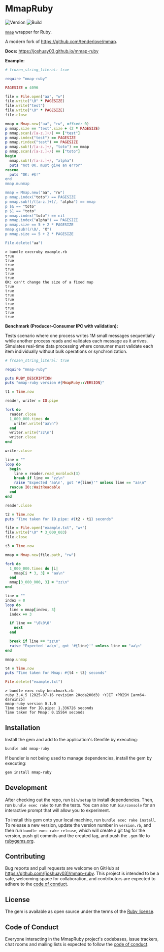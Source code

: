 # MmapRuby

![Version](https://img.shields.io/gem/v/mmap-ruby)
![Build](https://img.shields.io/github/actions/workflow/status/joshuay03/mmap-ruby/.github/workflows/main.yml?branch=main)

[`mmap`](https://en.wikipedia.org/wiki/Mmap) wrapper for Ruby.

A modern fork of https://github.com/tenderlove/mmap.

**Docs:** https://joshuay03.github.io/mmap-ruby

**Example:**

```ruby
# frozen_string_literal: true

require "mmap-ruby"

PAGESIZE = 4096

file = File.open("aa", "w")
file.write("\0" * PAGESIZE)
file.write("test")
file.write("\0" * PAGESIZE)
file.close

mmap = Mmap.new("aa", "rw", offset: 0)
p mmap.size == "test".size + (2 * PAGESIZE)
p mmap.scan(/[a-z.]+/) == ["test"]
p mmap.index("test") == PAGESIZE
p mmap.rindex("test") == PAGESIZE
p mmap.sub!(/[a-z.]+/, "toto") == mmap
p mmap.scan(/[a-z.]+/) == ["toto"]
begin
  mmap.sub!(/[a-z.]+/, "alpha")
  puts "not OK, must give an error"
rescue
  puts "OK: #$!"
end
mmap.munmap

mmap = Mmap.new("aa", "rw")
p mmap.index("toto") == PAGESIZE
p mmap.sub!(/([a-z.]+)/, "alpha") == mmap
p $& == "toto"
p $1 == "toto"
p mmap.index("toto") == nil
p mmap.index("alpha") == PAGESIZE
p mmap.size == 5 + 2 * PAGESIZE
mmap.gsub!(/\0/, "X")
p mmap.size == 5 + 2 * PAGESIZE

File.delete("aa")
```

```
> bundle execruby example.rb
true
true
true
true
true
true
OK: can't change the size of a fixed map
true
true
true
true
true
true
true
true
```

**Benchmark (Producer-Consumer IPC with validation):**

Tests scenario where one process writes 1M small messages sequentially
while another process reads and validates each message as it arrives.
Simulates real-time data processing where consumer must validate each
item individually without bulk operations or synchronization.

```ruby
# frozen_string_literal: true

require "mmap-ruby"

puts RUBY_DESCRIPTION
puts "mmap-ruby version #{MmapRuby::VERSION}"

t1 = Time.now

reader, writer = IO.pipe

fork do
  reader.close
  1_000_000.times do
    writer.write("aa\n")
  end
  writer.write("zz\n")
  writer.close
end

writer.close

line = ""
loop do
  begin
    line = reader.read_nonblock(3)
    break if line == "zz\n"
    raise "Expected 'aa\n', got '#{line}'" unless line == "aa\n"
  rescue IO::WaitReadable
  end
end

reader.close

t2 = Time.now
puts "Time taken for IO.pipe: #{t2 - t1} seconds"

file = File.open("example.txt", "w+")
file.write("\0" * 3_000_003)
file.close

t3 = Time.now

mmap = Mmap.new(file.path, "rw")

fork do
  1_000_000.times do |i|
    mmap[i * 3, 3] = "aa\n"
  end
  mmap[3_000_000, 3] = "zz\n"
end

line = ""
index = 0
loop do
  line = mmap[index, 3]
  index += 3

  if line == "\0\0\0"
    next
  end

  break if line == "zz\n"
  raise "Expected 'aa\n', got '#{line}'" unless line == "aa\n"
end

mmap.unmap

t4 = Time.now
puts "Time taken for Mmap: #{t4 - t3} seconds"

File.delete("example.txt")
```

```
> bundle exec ruby benchmark.rb
ruby 3.4.5 (2025-07-16 revision 20cda200d3) +YJIT +PRISM [arm64-darwin25]
mmap-ruby version 0.1.0
Time taken for IO.pipe: 1.336726 seconds
Time taken for Mmap: 0.15564 seconds
```

## Installation

Install the gem and add to the application's Gemfile by executing:

```bash
bundle add mmap-ruby
```

If bundler is not being used to manage dependencies, install the gem by executing:

```bash
gem install mmap-ruby
```

## Development

After checking out the repo, run `bin/setup` to install dependencies. Then, run `bundle exec rake` to run the tests.
You can also run `bin/console` for an interactive prompt that will allow you to experiment.

To install this gem onto your local machine, run `bundle exec rake install`. To release a new version, update the
version number in `version.rb`, and then run `bundle exec rake release`, which will create a git tag for the version,
push git commits and the created tag, and push the `.gem` file to [rubygems.org](https://rubygems.org).

## Contributing

Bug reports and pull requests are welcome on GitHub at https://github.com/[joshuay03]/mmap-ruby. This project is
intended to be a safe, welcoming space for collaboration, and contributors are expected to adhere to the
[code of conduct](https://github.com/[joshuay03]/mmap-ruby/blob/main/CODE_OF_CONDUCT.md).

## License

The gem is available as open source under the terms of the [Ruby license](https://www.ruby-lang.org/en/about/license.txt).

## Code of Conduct

Everyone interacting in the MmapRuby project's codebases, issue trackers, chat rooms and mailing lists is expected to
follow the [code of conduct](https://github.com/[joshuay03]/mmap-ruby/blob/main/CODE_OF_CONDUCT.md).
